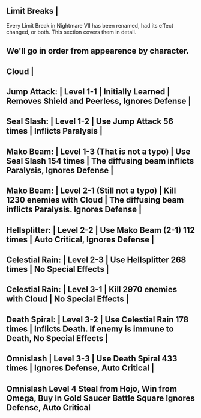 Limit Breaks |
--------------
Every Limit Break in Nightmare VII has been renamed, had its effect changed,
or both. This section covers them in detail.

We'll go in order from appearence by character.
------------------------------------------------------------------------------
Cloud |
-----------------------------------------------------------------------------
Jump Attack:                                                                 |
 Level 1-1                                                                   |
 Initially Learned                                                           |
 Removes Shield and Peerless, Ignores Defense                                |
-----------------------------------------------------------------------------
Seal Slash:                                                                  |
 Level 1-2                                                                   |
 Use Jump Attack 56 times                                                    |
 Inflicts Paralysis                                                          |
-----------------------------------------------------------------------------
Mako Beam:                                                                   |
 Level 1-3 (That is not a typo)                                              |
 Use Seal Slash 154 times                                                    |
 The diffusing beam inflicts Paralysis, Ignores Defense                      |
-----------------------------------------------------------------------------
Mako Beam:                                                                   |
 Level 2-1 (Still not a typo)                                                |
 Kill 1230 enemies with Cloud                                                |
 The diffusing beam inflicts Paralysis. Ignores Defense                      |
-----------------------------------------------------------------------------
Hellsplitter:                                                                |
 Level 2-2                                                                   |
 Use Mako Beam (2-1) 112 times                                               |
 Auto Critical, Ignores Defense                                              |
-----------------------------------------------------------------------------
Celestial Rain:                                                              |
 Level 2-3                                                                   |
 Use Hellsplitter 268 times                                                  |
 No Special Effects                                                          |
-----------------------------------------------------------------------------
Celestial Rain:                                                              |
 Level 3-1                                                                   |
 Kill 2970 enemies with Cloud                                                |
 No Special Effects                                                          |
-----------------------------------------------------------------------------
Death Spiral:                                                                |
 Level 3-2                                                                   |
 Use Celestial Rain 178 times                                                |
 Inflicts Death. If enemy is immune to Death, No Special Effects             |
-----------------------------------------------------------------------------
Omnislash                                                                    |
 Level 3-3                                                                   |
 Use Death Spiral 433 times                                                  |
 Ignores Defense, Auto Critical                                              |
-----------------------------------------------------------------------------
Omnislash
 Level 4
 Steal from Hojo, Win from Omega, Buy in Gold Saucer Battle Square
 Ignores Defense, Auto Critical
------------------------------------------------------------------------------